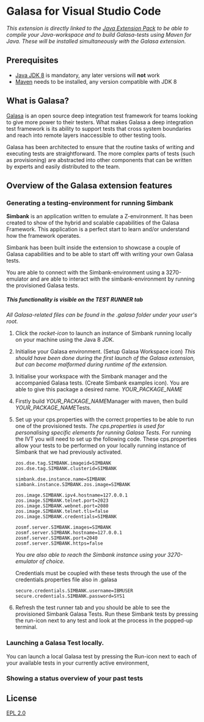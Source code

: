 # Galasa for Visual Studio Code

*This extension is directly linked to the [Java Extension Pack](https://code.visualstudio.com/docs/languages/java) to be able to compile your Java-workspace and to build Galasa-tests using Maven for Java. These will be installed simultaneously with the Galasa extension.*

## Prerequisites

-  [Java JDK 8](https://www.oracle.com/java/technologies/javase-jdk8-downloads.html) is mandatory, any later versions will **not** work
- [Maven](https://maven.apache.org/download.cgi) needs to be installed, any version compatible with JDK 8

## What is Galasa?

[Galasa](https://galasa.dev/) is an open source deep integration test framework for teams looking to give more power to their testers. What makes Galasa a deep integration test framework is its ability to support tests that cross system boundaries and reach into remote layers inaccessible to other testing tools. 

Galasa has been architected to ensure that the routine tasks of writing and executing tests are straightforward. The more complex parts of tests (such as provisioning) are abstracted into other components that can be written by experts and easily distributed to the team.

## Overview of the Galasa extension features

### Generating a testing-environment for running Simbank

**Simbank** is an application written to emulate a Z-environment. It has been created to show of the hybrid and scalable capabilities of the Galasa Framework. This application is a perfect start to learn and/or understand how the framework operates.



Simbank has been built inside the extension to showcase a couple of Galasa capabilities and to be able to start off with writing your own Galasa tests.

You are able to connect with the Simbank-environment using a 3270-emulator and are able to interact with the simbank-environment by running the provisioned Galasa tests.


##### This functionality is visible on the TEST RUNNER tab

*All Galasa-related files can be found in the .galasa folder under your user's root.*

1. Click the *rocket-icon* to launch an instance of Simbank running locally on your machine using the Java 8 JDK.

2. Initialise your Galasa environment. (Setup Galasa Workspace icon) *This should have been done during the first launch of the Galasa extension, but can become malformed during runtime of the extension.*

3. Initialise your workspace with the Simbank manager and the accompanied Galasa tests. (Create Simbank examples icon). You are able to give this package a desired name. *YOUR_PACKAGE_NAME*



4. Firstly build *YOUR_PACKAGE_NAME*Manager with maven, then build *YOUR_PACKAGE_NAME*Tests.



5. Set up your cps.properties with the correct properties to be able to run one of the provisioned tests. *The cps.properties is used for personalising specific elements for running Galasa Tests.*  For running the IVT you will need to set up the following code. These cps.properties allow your tests to be performed on your locally running instance of Simbank that we had previously activated.

    


    ```cps.properties
    zos.dse.tag.SIMBANK.imageid=SIMBANK
    zos.dse.tag.SIMBANK.clusterid=SIMBANK

    simbank.dse.instance.name=SIMBANK
    simbank.instance.SIMBANK.zos.image=SIMBANK

    zos.image.SIMBANK.ipv4.hostname=127.0.0.1
    zos.image.SIMBANK.telnet.port=2023
    zos.image.SIMBANK.webnet.port=2080
    zos.image.SIMBANK.telnet.tls=false
    zos.image.SIMBANK.credentials=SIMBANK

    zosmf.server.SIMBANK.images=SIMBANK
    zosmf.server.SIMBANK.hostname=127.0.0.1
    zosmf.server.SIMBANK.port=2040
    zosmf.server.SIMBANK.https=false
    ```

    *You are also able to reach the Simbank instance using your 3270-emulator of choice.*
    

    Credentials must be coupled with these tests through the use of the credentials.properties file also in .galasa

    ```credentials.properties
    secure.credentials.SIMBANK.username=IBMUSER
    secure.credentials.SIMBANK.password=SYS1
    ```


6. Refresh the test runner tab and you should be able to see the provisioned Simbank Galasa Tests.
Run these Simbank tests by pressing the run-icon next to any test and look at the process in the popped-up terminal.


### Launching a Galasa Test locally.

You can launch a local Galasa test by pressing the Run-icon next to each of your available tests in your currently active environment,

### Showing a status overview of your past tests



## License

[EPL 2.0](LICENSE)